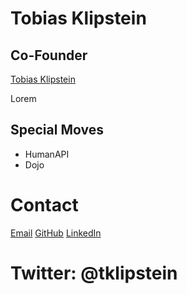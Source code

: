 Tobias Klipstein
================

Co-Founder
----------

[Tobias Klipstein](/media/img/team/klipstein.png)

Lorem

Special Moves
-------------

* HumanAPI
* Dojo

Contact
=======

[Email](klipstein@uxebu.com)
[GitHub](http://github.com/tobiasklipstein)
[LinkedIn](http://www.linkedin.com/in/tklipstein)

Twitter: @tklipstein
====================
